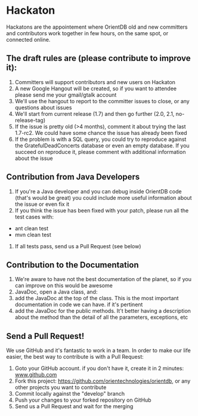 
# Hackaton

Hackatons are the appointement where OrientDB old and new committers and contributors work together in few hours, on the same spot, or connected online.

## The draft rules are (please contribute to improve it):

1. Committers will support contributors and new users on Hackaton
1. A new Google Hangout will be created, so if you want to attendee please send me your gmail/gtalk account
1. We'll use the hangout to report to the committer issues to close, or any questions about issues
1. We'll start from current release (1.7) and then go further (2.0, 2.1, no-release-tag)
1. If the issue is pretty old (>4 months), comment it about trying the last 1.7-rc2. We could have some chance the issue has already been fixed
1. If the problem is with a SQL query, you could try to reproduce against the GratefulDeadConcerts database or even an empty database. If you succeed on reproduce it, please comment with additional information about the issue

## Contribution from Java Developers

1. If you're a Java developer and you can debug inside OrientDB code (that's would be great) you could include more useful information about the issue or even fix it
1. If you think the issue has been fixed with your patch, please run all the test cases with:
 - ant clean test
 - mvn clean test
1. If all tests pass, send us a Pull Request (see below)

## Contribution to the Documentation

1. We're aware to have not the best documentation of the planet, so if you can improve on this would be awesome
1. JavaDoc, open a Java class, and:
 1. add the JavaDoc at the top of the class. This is the most important documentation in code we can have. if it's pertinent
 1. add the JavaDoc for the public methods. It't better having a description about the method than the detail of all the parameters, exceptions, etc

## Send a Pull Request!

We use GitHub and it's fantastic to work in a team. In order to make our life easier, the best way to contribute is with a Pull Request:

1. Goto your GitHub account. if you don't have it, create it in 2 minutes: www.github.com
1. Fork this project: https://github.com/orientechnologies/orientdb, or any other projects you want to contribute
1. Commit locally against the "develop" branch
1. Push your changes to your forked repository on GitHub
1. Send us a Pull Request and wait for the merging

